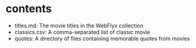 # contents

- titles.md: The movie titles in the WebFlyx collection
- classics.csv: A comma-separated list of classic movie
- quotes: A directory of files containing memorable quotes from movies
